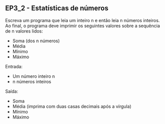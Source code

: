 ## EP3_2 - Estatísticas de números

Escreva um programa que leia um inteiro n e então leia n números inteiros. Ao final, o programa deve imprimir os seguintes valores sobre a sequência de n valores lidos:

- Soma (dos n números)
- Média
- Mínimo
- Máximo

Entrada:
- Um número inteiro n
- n números inteiros

Saída:
- Soma
- Média (imprima com duas casas decimais após a vírgula)
- Mínimo
- Máximo
